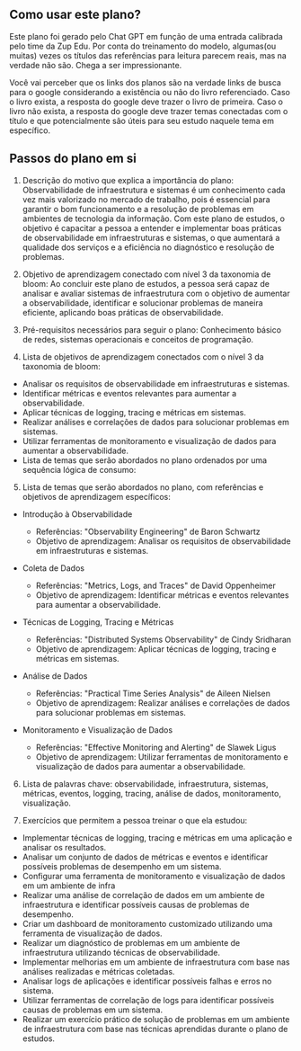 ## Como usar este plano?

Este plano foi gerado pelo Chat GPT em função de uma entrada calibrada pelo time da Zup Edu. Por conta do treinamento do modelo, algumas(ou muitas) vezes os títulos das referências para leitura parecem reais, mas na verdade não são. Chega a ser impressionante. 

Você vai perceber que os links dos planos são na verdade links de busca para o google considerando a existência ou não do livro referenciado. Caso o livro exista, a resposta do google deve trazer o livro de primeira. Caso o livro não exista, a resposta do google deve trazer temas conectadas com o título e que potencialmente são úteis para seu estudo naquele tema em específico. 

## Passos do plano em si

1. Descrição do motivo que explica a importância do plano:
Observabilidade de infraestrutura e sistemas é um conhecimento cada vez mais valorizado no mercado de trabalho, pois é essencial para garantir o bom funcionamento e a resolução de problemas em ambientes de tecnologia da informação. Com este plano de estudos, o objetivo é capacitar a pessoa a entender e implementar boas práticas de observabilidade em infraestruturas e sistemas, o que aumentará a qualidade dos serviços e a eficiência no diagnóstico e resolução de problemas.

2. Objetivo de aprendizagem conectado com nível 3 da taxonomia de bloom:
Ao concluir este plano de estudos, a pessoa será capaz de analisar e avaliar sistemas de infraestrutura com o objetivo de aumentar a observabilidade, identificar e solucionar problemas de maneira eficiente, aplicando boas práticas de observabilidade.

3. Pré-requisitos necessários para seguir o plano:
Conhecimento básico de redes, sistemas operacionais e conceitos de programação.

4. Lista de objetivos de aprendizagem conectados com o nível 3 da taxonomia de bloom:

* Analisar os requisitos de observabilidade em infraestruturas e sistemas.
* Identificar métricas e eventos relevantes para aumentar a observabilidade.
* Aplicar técnicas de logging, tracing e métricas em sistemas.
* Realizar análises e correlações de dados para solucionar problemas em sistemas.
* Utilizar ferramentas de monitoramento e visualização de dados para aumentar a observabilidade.
* Lista de temas que serão abordados no plano ordenados por uma sequência lógica de consumo:

5.  Lista de temas que serão abordados no plano, com referências e objetivos de aprendizagem específicos:

* Introdução à Observabilidade

	* Referências: "Observability Engineering" de Baron Schwartz
	* Objetivo de aprendizagem: Analisar os requisitos de observabilidade em infraestruturas e sistemas.

* Coleta de Dados

	* Referências: "Metrics, Logs, and Traces" de David Oppenheimer
	* Objetivo de aprendizagem: Identificar métricas e eventos relevantes para aumentar a observabilidade.

* Técnicas de Logging, Tracing e Métricas

	* Referências: "Distributed Systems Observability" de Cindy Sridharan
	* Objetivo de aprendizagem: Aplicar técnicas de logging, tracing e métricas em sistemas.

* Análise de Dados

	* Referências: "Practical Time Series Analysis" de Aileen Nielsen
	* Objetivo de aprendizagem: Realizar análises e correlações de dados para solucionar problemas em sistemas.

* Monitoramento e Visualização de Dados

	* Referências: "Effective Monitoring and Alerting" de Slawek Ligus
	* Objetivo de aprendizagem: Utilizar ferramentas de monitoramento e visualização de dados para aumentar a observabilidade.

6. Lista de palavras chave:
observabilidade, infraestrutura, sistemas, métricas, eventos, logging, tracing, análise de dados, monitoramento, visualização.

7.  Exercícios que permitem a pessoa treinar o que ela estudou:

* Implementar técnicas de logging, tracing e métricas em uma aplicação e analisar os resultados.
* Analisar um conjunto de dados de métricas e eventos e identificar possíveis problemas de desempenho em um sistema.
* Configurar uma ferramenta de monitoramento e visualização de dados em um ambiente de infra
* Realizar uma análise de correlação de dados em um ambiente de infraestrutura e identificar possíveis causas de problemas de desempenho.
* Criar um dashboard de monitoramento customizado utilizando uma ferramenta de visualização de dados.
* Realizar um diagnóstico de problemas em um ambiente de infraestrutura utilizando técnicas de observabilidade.
* Implementar melhorias em um ambiente de infraestrutura com base nas análises realizadas e métricas coletadas.
* Analisar logs de aplicações e identificar possíveis falhas e erros no sistema.
* Utilizar ferramentas de correlação de logs para identificar possíveis causas de problemas em um sistema.
* Realizar um exercício prático de solução de problemas em um ambiente de infraestrutura com base nas técnicas aprendidas durante o plano de estudos.